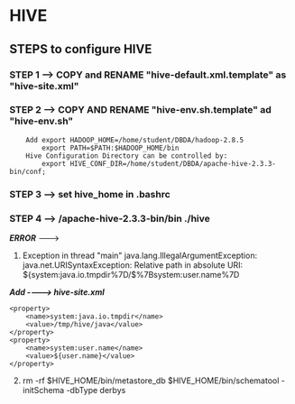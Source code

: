 # HIVE

## STEPS to configure HIVE


### STEP 1 --> COPY and RENAME "hive-default.xml.template" as "hive-site.xml"


### STEP 2 --> COPY AND RENAME "hive-env.sh.template" ad "hive-env.sh"
		Add export HADOOP_HOME=/home/student/DBDA/hadoop-2.8.5
			export PATH=$PATH:$HADOOP_HOME/bin
		Hive Configuration Directory can be controlled by:
			export HIVE_CONF_DIR=/home/student/DBDA/apache-hive-2.3.3-bin/conf;

### STEP 3 --> set hive_home in .bashrc



### STEP 4 --> /apache-hive-2.3.3-bin/bin ./hive



***ERROR*** ---> 

1. Exception in thread "main" java.lang.IllegalArgumentException: java.net.URISyntaxException: Relative path in absolute URI: ${system:java.io.tmpdir%7D/$%7Bsystem:user.name%7D


***Add ----> hive-site.xml***<br>
```
<property>
	<name>system:java.io.tmpdir</name>
    <value>/tmp/hive/java</value>
</property>
<property>
	<name>system:user.name</name>
    <value>${user.name}</value>
</property>
```
2. 
	rm -rf $HIVE_HOME/bin/metastore_db 
$HIVE_HOME/bin/schematool -initSchema -dbType derbys


